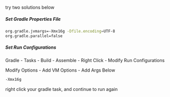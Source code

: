 try two solutions below

##### Set Gradle Properties File

```bash
org.gradle.jvmargs=-Xmx16g -Dfile.encoding=UTF-8
org.gradle.parallel=false
```

##### Set Run Configurations

Gradle - Tasks - Build - Assemble - Right Click - Modify Run Configurations

Modify Options - Add VM Options - Add Args Below

```bash
-Xmx16g
```

right click your gradle task, and continue to run again